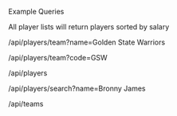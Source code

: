 Example Queries

All player lists will return players sorted by salary

/api/players/team?name=Golden State Warriors

/api/players/team?code=GSW

/api/players

/api/players/search?name=Bronny James

/api/teams
